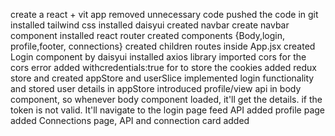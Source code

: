 create a react + vit app
removed unnecessary code
pushed the code in git
installed tailwind css
installed daisyui
created navbar
create navbar component
installed react router
created components {Body,login, profile,footer, connections}
created children routes inside App.jsx
created Login component by daisyui
installed axios library
imported cors for the cors error
added withcredentials:true for to store the cookies
added redux store and created appStore and userSlice
implemented login functionality and stored user details  in appStore
introduced profile/view api in body component, so whenever body component loaded, it'll get the details. if the token is not valid. It'll navigate to the login page
feed API added
profile page added
Connections page, API and connection card added
